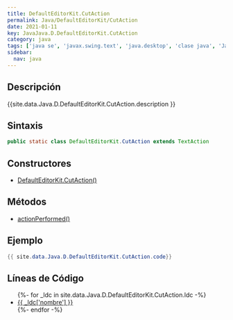 ```yaml
---
title: DefaultEditorKit.CutAction
permalink: Java/DefaultEditorKit/CutAction
date: 2021-01-11
key: JavaJava.D.DefaultEditorKit.CutAction
category: java
tags: ['java se', 'javax.swing.text', 'java.desktop', 'clase java', 'Java 1.0']
sidebar: 
  nav: java
---
```


## Descripción
{{site.data.Java.D.DefaultEditorKit.CutAction.description }}

## Sintaxis
~~~java
public static class DefaultEditorKit.CutAction extends TextAction
~~~

## Constructores
* [DefaultEditorKit.CutAction()](/Java/DefaultEditorKit/CutAction/DefaultEditorKit/CutAction/)

## Métodos
* [actionPerformed()](/Java/DefaultEditorKit/CutAction/actionPerformed)

## Ejemplo
~~~java
{{ site.data.Java.D.DefaultEditorKit.CutAction.code}}
~~~

## Líneas de Código
<ul>
{%- for _ldc in site.data.Java.D.DefaultEditorKit.CutAction.ldc -%}
   <li>
       <a href="{{_ldc['url'] }}">{{ _ldc['nombre'] }}</a>
   </li>
{%- endfor -%}
</ul>
